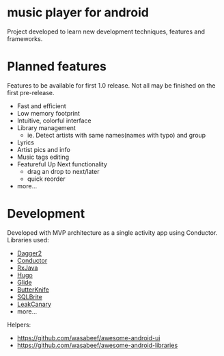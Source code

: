 # music player for android

Project developed to learn new development techniques, features and frameworks.

# Planned features

Features to be available for first 1.0 release. Not all may be finished on the first pre-release.

* Fast and efficient
* Low memory footprint
* Intuitive, colorful interface
* Library management
	* ie. Detect artists with same names(names with typo) and group
* Lyrics
* Artist pics and info
* Music tags editing
* Featureful Up Next functionality
	* drag an drop to next/later
	* quick reorder
* more...


# Development

Developed with MVP architecture as a single activity app using Conductor. Libraries used:

* [Dagger2](https://github.com/google/dagger)
* [Conductor](https://github.com/bluelinelabs/Conductor)
* [RxJava](https://github.com/ReactiveX/RxJava)
* [Hugo](https://github.com/JakeWharton/hugo)
* [Glide](https://github.com/bumptech/glide)
* [ButterKnife](https://github.com/JakeWharton/butterknife)
* [SQLBrite](https://github.com/square/sqlbrite)
* [LeakCanary](https://github.com/square/leakcanary)
* more...

Helpers:

* https://github.com/wasabeef/awesome-android-ui
* https://github.com/wasabeef/awesome-android-libraries
